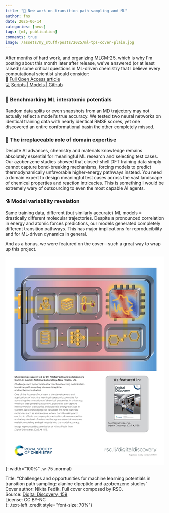 ```yaml
---
title: "📢 New work on transition path sampling and ML"
author: fns
date: 2025-06-14
categories: [news]
tags: [ml, publication]
comments: true
image: /assets/my_stuff/posts/2025/ml-tps-cover-plain.jpg
---
```


After months of hard work, and organizing [MLCM-25](https://mlcm-25.github.io), which is why I'm posting about this month later after release, we've answered (or at least raised!) some critical questions in ML-driven chemistry that I believe every computational scientist should consider:    
📄 [Full Open Access article](https://pubs.rsc.org/en/content/articlehtml/2025/dd/d4dd00265b)     
💻 [Scripts | Models | Github](https://github.com/nikitafedik/ml_tps_si)

### 🔬 Benchmarking ML interatomic potentials
Random data splits or even snapshots from an MD trajectory may not actually reflect a model's true accuracy. We tested two neural networks on identical training data with nearly identical RMSE scores, yet one discovered an entire conformational basin the other completely missed.

### 🧠 The irreplaceable role of domain expertise
Despite AI advances, chemistry and materials knowledge remains absolutely essential for meaningful ML research and selecting test cases. Our azobenzene studies showed that closed-shell DFT training data simply cannot capture bond-breaking mechanisms, forcing models to predict thermodynamically unfavorable higher-energy pathways instead. You need a domain expert to design meaningful test cases across the vast landscape of chemical properties and reaction intricacies. This is something I would be extremely wary of outsourcing to even the most capable AI agents.

### ⚗️ Model variability revelation
Same training data, different (but similarly accurate) ML models = drastically different molecular trajectories. Despite a pronounced correlation in energy and atomic forces predictions, our models generated completely different transition pathways. This has major implications for reproducibility and for ML-driven dynamics in general. 

And as a bonus, we were featured on the cover—such a great way to wrap up this project. 

![image](/assets/my_stuff/posts/2025/ml-tps-cover.jpg){: width="100%" .w-75 .normal}       

Title: “Challenges and opportunities for machine learning potentials in transition path sampling: alanine dipeptide and azobenzene studies”   
Cover author: Nikita Fedik. Full cover composed by RSC.    
Source: [Digital Discovery, 159](https://pubs.rsc.org/en/content/articlehtml/2025/dd/d4dd00265b)    
License: CC BY-NC    
{: .text-left .credit style="font-size: 70%"}